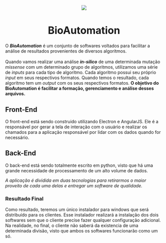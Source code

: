 <center>
    <img src="./shark.ico" />
    <h1 style="font-size:32px;font-weight: bold;"> BioAutomation  </h1>
</center>

O <b><i>BioAutomation</i></b> é um conjunto de softwares voltados para facilitar a análise de resultados provenientes de diversos algoritmos.<br><br>
Quando vamos realizar uma análise <b><i>in-silico</b></i> de uma determinada mutação <i>missense</i> com um determinado grupo de algoritmos, utilizamos uma série de <i>inputs</i> para cada tipo de algoritmo. Cada algoritmo possui seu próprio <i>input</i> em seus respectivos formatos. Quando temos o resultado, cada algoritmo tem um <i>output</i> com os seus respectivos formatos. <b>O objetivo do BioAutomation é facilitar a formação, gerenciamento e análise desses arquivos.</b>


## Front-End
O front-end está sendo construido utilizando Electron e AngularJS. Ele é a responsável por gerar a tela de interação com o usuário e realizar os chamados para a aplicação responsável por lidar com os dados quando for necessário.
## Back-End
O back-end está sendo totalmente escrito em python, visto que há uma grande necessidade de processamento de um alto volume de dados.

<em>A aplicação é dividida em duas tecnologias para retirarmos o maior proveito de cada uma delas e entregar um software de qualidade.</em>

### Resultado Final
Como resultado, teremos um único instalador para windows que será distribuído para os clientes. Esse instalador realizará a instalação dos dois softwares sem que o cliente precise fazer qualquer configuração adicional. Na realidade, no final, o cliente não saberá da existencia de uma determinada divisão, visto que ambos os softwares funcionarão como um só.